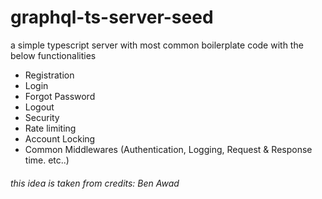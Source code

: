 # graphql-ts-server-seed
a simple typescript server with most common boilerplate code with the below functionalities

- Registration
- Login
- Forgot Password
- Logout
- Security
- Rate limiting
- Account Locking
- Common Middlewares (Authentication, Logging, Request & Response time. etc..)

<h6>this idea is taken from credits: Ben Awad</h6>
